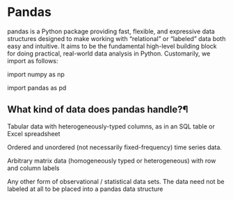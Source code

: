 # Pandas 
pandas is a Python package providing fast, flexible, and expressive data structures designed to make working with “relational” or “labeled” data both easy and intuitive. It aims to be the fundamental high-level building block for doing practical, real-world data analysis in Python.
Customarily, we import as follows:

import numpy as np

import pandas as pd

## What kind of data does pandas handle?¶
Tabular data with heterogeneously-typed columns, as in an SQL table or Excel spreadsheet

Ordered and unordered (not necessarily fixed-frequency) time series data.

Arbitrary matrix data (homogeneously typed or heterogeneous) with row and column labels

Any other form of observational / statistical data sets. The data need not be labeled at all to be placed into a pandas data structure




